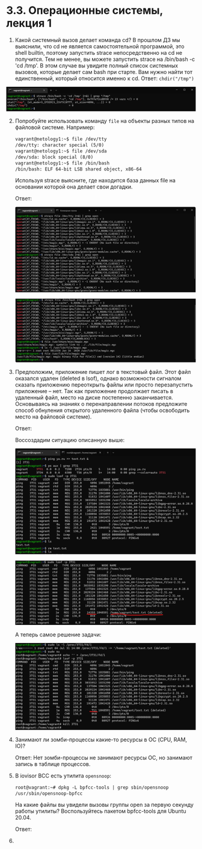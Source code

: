 # 3.3. Операционные системы, лекция 1

1. Какой системный вызов делает команда cd? В прошлом ДЗ мы выяснили, что cd не является самостоятельной программой, это shell builtin, поэтому запустить strace непосредственно на cd не получится. Тем не менее, вы можете запустить strace на /bin/bash -c 'cd /tmp'. В этом случае вы увидите полный список системных вызовов, которые делает сам bash при старте. Вам нужно найти тот единственный, который относится именно к cd.
    Ответ: `chdir("/tmp")`

  <img src="https://github.com/notfounder/devops-netology/blob/main/img/03-sysadmin-01-terminal_13.png?raw=true" alt="03-sysadmin-01-terminal_13.png"  />

2. Попробуйте использовать команду `file` на объекты разных типов на файловой системе. Например:

   ```
   vagrant@netology1:~$ file /dev/tty
   /dev/tty: character special (5/0)
   vagrant@netology1:~$ file /dev/sda
   /dev/sda: block special (8/0)
   vagrant@netology1:~$ file /bin/bash
   /bin/bash: ELF 64-bit LSB shared object, x86-64
   ```

   Используя strace выясните, где находится база данных file на основании которой она делает свои догадки.

   Ответ:

   ![03-sysadmin-01-terminal_14.png](https://github.com/notfounder/devops-netology/blob/main/img/03-sysadmin-01-terminal_14.png?raw=true)

   ![03-sysadmin-01-terminal_15.png](https://github.com/notfounder/devops-netology/blob/main/img/03-sysadmin-01-terminal_15.png?raw=true)

3. Предположим, приложение пишет лог в текстовый файл. Этот файл оказался удален (deleted в lsof), однако возможности сигналом сказать приложению переоткрыть файлы или просто перезапустить приложение – нет. Так как приложение продолжает писать в удаленный файл, место на диске постепенно заканчивается. Основываясь на знаниях о перенаправлении потоков предложите способ обнуления открытого удаленного файла (чтобы освободить место на файловой системе).

   Ответ:

   Воссоздадим ситуацию описанную выше:

   ![03-sysadmin-01-terminal_16.png](https://github.com/notfounder/devops-netology/blob/main/img/03-sysadmin-01-terminal_16.png?raw=true)

   ![03-sysadmin-01-terminal_17.png](https://github.com/notfounder/devops-netology/blob/main/img/03-sysadmin-01-terminal_17.png?raw=true)

   А теперь самое решение задачи:

   ![03-sysadmin-01-terminal_18.png](https://github.com/notfounder/devops-netology/blob/main/img/03-sysadmin-01-terminal_18.png?raw=true)

4. Занимают ли зомби-процессы какие-то ресурсы в ОС (CPU, RAM, IO)?

   Ответ: Нет зомби-процессы не занимают ресурсы ОС, но занимают запись в таблице процессов.

5. В iovisor BCC есть утилита `opensnoop`:

   ```
   root@vagrant:~# dpkg -L bpfcc-tools | grep sbin/opensnoop
   /usr/sbin/opensnoop-bpfcc
   ```

   На какие файлы вы увидели вызовы группы open за первую секунду работы утилиты? Воспользуйтесь пакетом bpfcc-tools для Ubuntu 20.04.

   Ответ: 

6. 

